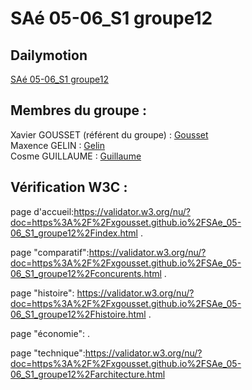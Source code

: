 # SAé 05-06_S1  groupe12

## Dailymotion    

[SAé 05-06_S1 groupe12](https://xgousset.github.io/SAe_05-06_S1_groupe12/index.html)

## Membres du groupe :

Xavier GOUSSET (référent du groupe) :  [Gousset](mailto:xavier.gousset@edu.univ-fcomte.fr?subject=SAE_1_05_06)  
Maxence GELIN : [Gelin](mailto:maxence.gelin@edu.univ-fcomte.fr?subject=SAE_1_05_06)   
Cosme GUILLAUME : [Guillaume](mailto:cosme.guillaume@edu.univ-fcomte.fr?subject=SAE_1_05_06)  

## Vérification W3C : 
page d'accueil:https://validator.w3.org/nu/?doc=https%3A%2F%2Fxgousset.github.io%2FSAe_05-06_S1_groupe12%2Findex.html
.

page "comparatif":https://validator.w3.org/nu/?doc=https%3A%2F%2Fxgousset.github.io%2FSAe_05-06_S1_groupe12%2Fconcurents.html
.

page "histoire": https://validator.w3.org/nu/?doc=https%3A%2F%2Fxgousset.github.io%2FSAe_05-06_S1_groupe12%2Fhistoire.html
.

page "économie": 
.

page "technique":https://validator.w3.org/nu/?doc=https%3A%2F%2Fxgousset.github.io%2FSAe_05-06_S1_groupe12%2Farchitecture.html
